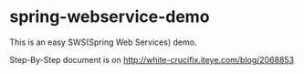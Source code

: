 spring-webservice-demo
======================

This is an easy SWS(Spring Web Services) demo.

Step-By-Step document is on http://white-crucifix.iteye.com/blog/2068853
